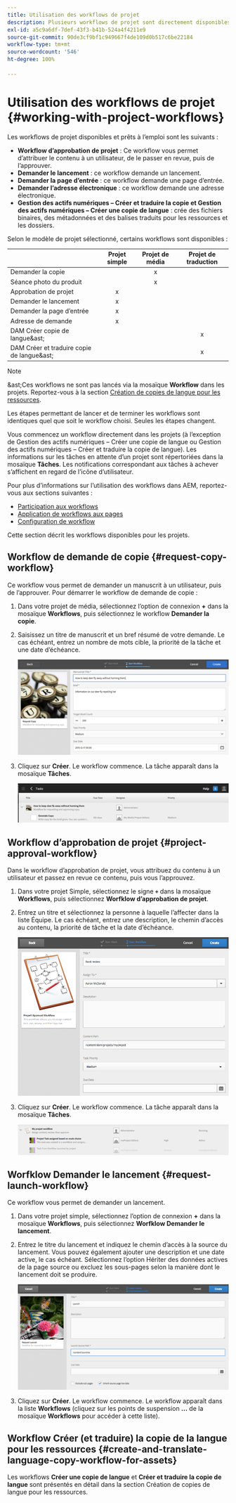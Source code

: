 ```yaml
---
title: Utilisation des workflows de projet
description: Plusieurs workflows de projet sont directement disponibles.
exl-id: a5c9a6df-7def-43f3-b41b-524a4f4211e9
source-git-commit: 90de3cf9bf1c949667f4de109d0b517c6be22184
workflow-type: tm+mt
source-wordcount: '546'
ht-degree: 100%

---
```


# Utilisation des workflows de projet {#working-with-project-workflows}

Les workflows de projet disponibles et prêts à l’emploi sont les suivants :

* **Workflow d’approbation de projet** : Ce workflow vous permet d’attribuer le contenu à un utilisateur, de le passer en revue, puis de l’approuver.
* **Demander le lancement** : ce workflow demande un lancement.
* **Demander la page d’entrée** : ce workflow demande une page d’entrée.
* **Demander l’adresse électronique** : ce workflow demande une adresse électronique.
* **Gestion des actifs numériques – Créer et traduire la copie et Gestion des actifs numériques – Créer une copie de langue** : crée des fichiers binaires, des métadonnées et des balises traduits pour les ressources et les dossiers.

Selon le modèle de projet sélectionné, certains workflows sont disponibles :

|  | **Projet simple** | **Projet de média** | **Projet de traduction** |
|---|:-:|:-:|:-:|
| Demander la copie |  | x |  |
| Séance photo du produit |  | x |  |
| Approbation de projet | x |  |  |
| Demander le lancement | x |  |  |
| Demander la page d’entrée | x |  |  |
| Adresse de demande | x |  |  |
| DAM Créer copie de langue&amp;ast; |  |  | x |
| DAM Créer et traduire copie de langue&amp;ast; |  |  | x |

>[!NOTE]
>
>&amp;ast;Ces workflows ne sont pas lancés via la mosaïque **Workflow** dans les projets. Reportez-vous à la section [Création de copies de langue pour les ressources](/help/sites-cloud/administering/translation/managing-projects.md). 

Les étapes permettant de lancer et de terminer les workflows sont identiques quel que soit le workflow choisi. Seules les étapes changent.

Vous commencez un workflow directement dans les projets (à l’exception de Gestion des actifs numériques – Créer une copie de langue ou Gestion des actifs numériques – Créer et traduire la copie de langue). Les informations sur les tâches en attente d’un projet sont répertoriées dans la mosaïque **Tâches**. Les notifications correspondant aux tâches à achever s’affichent en regard de l’icône d’utilisateur.

Pour plus d’informations sur l’utilisation des workflows dans AEM, reportez-vous aux sections suivantes :

* [Participation aux workflows](/help/sites-cloud/authoring/workflows/participating.md)
* [Application de workflows aux pages](/help/sites-cloud/authoring/workflows/applying.md)
* [Configuration de workflow](/help/sites-cloud/administering/workflows-administering.md)

Cette section décrit les workflows disponibles pour les projets.

## Workflow de demande de copie   {#request-copy-workflow}

Ce workflow vous permet de demander un manuscrit à un utilisateur, puis de l’approuver. Pour démarrer le workflow de demande de copie :

1. Dans votre projet de média, sélectionnez l’option de connexion **+** dans la mosaïque **Workflows**, puis sélectionnez le workflow **Demander la copie**.
1. Saisissez un titre de manuscrit et un bref résumé de votre demande. Le cas échéant, entrez un nombre de mots cible, la priorité de la tâche et une date d’échéance.

   ![Workflow de demande de copie](/help/sites-cloud/authoring/assets/projects-request-copy.png)

1. Cliquez sur **Créer**. Le workflow commence. La tâche apparaît dans la mosaïque **Tâches**.

   ![Demande de copie ajoutée](/help/sites-cloud/authoring/assets/projects-request-copy-add.png)

## Workflow d’approbation de projet {#project-approval-workflow}

Dans le workflow d’approbation de projet, vous attribuez du contenu à un utilisateur et passez en revue ce contenu, puis vous l’approuvez.

1. Dans votre projet Simple, sélectionnez le signe **`+`** dans la mosaïque **Workflows**, puis sélectionnez **Worfklow d’approbation de projet**.
1. Entrez un titre et sélectionnez la personne à laquelle l’affecter dans la liste Équipe. Le cas échéant, entrez une description, le chemin d’accès au contenu, la priorité de tâche et la date d’échéance.

   ![Demande d’approbation](/help/sites-cloud/authoring/assets/projects-approval.png)

1. Cliquez sur **Créer**. Le workflow commence. La tâche apparaît dans la mosaïque **Tâches**.

   ![Demande d’approbation ajoutée](/help/sites-cloud/authoring/assets/projects-approval-add.png)

## Worfklow Demander le lancement {#request-launch-workflow}

Ce workflow vous permet de demander un lancement.

1. Dans votre projet simple, sélectionnez l’option de connexion **+** dans la mosaïque **Workflows**, puis sélectionnez **Worfklow Demander le lancement**.
1. Entrez le titre du lancement et indiquez le chemin d’accès à la source du lancement. Vous pouvez également ajouter une description et une date active, le cas échéant. Sélectionnez l’option Hériter des données actives de la page source ou excluez les sous-pages selon la manière dont le lancement doit se produire.

   ![Demander le lancement](/help/sites-cloud/authoring/assets/projects-request-launch.png)

1. Cliquez sur **Créer**. Le workflow commence. Le workflow apparaît dans la liste **Workflows** (cliquez sur les points de suspension **...** de la mosaïque **Workflows** pour accéder à cette liste).

## Workflow Créer (et traduire) la copie de la langue pour les ressources {#create-and-translate-language-copy-workflow-for-assets}

Les workflows **Créer une copie de langue** et **Créer et traduire la copie de langue** sont présentés en détail dans la section Création de copies de langue pour les ressources.
